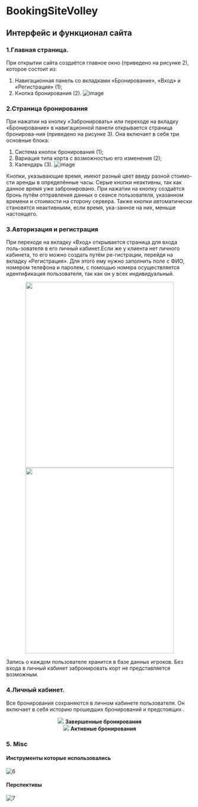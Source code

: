 # BookingSiteVolley

## Интерфейс и функционал сайта

### 1.Главная страница.

При открытии сайта создаётся главное окно (приведено на 
рисунке 2), которое состоит из:
1.	Навигационная панель со вкладками «Бронирование», «Вход» и «Регистрация» (1);
2.	Кнопка бронирования (2).
![image](https://github.com/user-attachments/assets/d55a931f-8fdd-4389-ba45-b181816b07a5)


### 2.Страница бронирования

При нажатии на кнопку «Забронировать» или переходе на вкладку «Бронирование» в навигационной панели открывается страница бронирова-ния (приведено на рисунке 3). Она включает в себя три основные блока:
1.	Система кнопок бронирования (1);
2.	Вариация типа корта с возможностью его изменения (2);
3.	Календарь (3).
![image](https://github.com/user-attachments/assets/482aa638-92fb-4820-b232-bb3b52bfc3ec)

Кнопки, указывающие время, имеют разный цвет ввиду разной стоимо-сти аренды в определённые часы. Серые кнопки неактивны, так как данное время уже забронировано. При нажатии на кнопку создаётся бронь путём отправления данных о сеансе пользователя, указанном времени и стоимости на сторону сервера. Также кнопки автоматически становятся неактивными, если время, ука-занное на них, меньше настоящего. 


### 3.Авторизация и регистрация

При переходе на вкладку «Вход» открывается страница для входа поль-зователя в его личный кабинет.Если же у клиента нет личного кабинета, то его можно создать путём ре-гистрации, перейдя на вкладку «Регистрация». Для этого ему нужно заполнить поле с ФИО, номером телефона и паролем, с помощью номера осуществляется идентификация пользователя, так как он у всех индивидуальный.

<div align="center" > 
  <img width="400" height="500" src="https://github.com/user-attachments/assets/1626674f-4300-4d6c-9801-f5384bd48025" hspace="40" >
  <img width="400" height="500" src="https://github.com/user-attachments/assets/195c9ba1-b0ad-47a2-afbe-f4eb9a6d49a4">
</div>

Запись о каждом пользователе хранится в базе данных игроков. Без входа в личный кабинет забронировать корт не представляется возможным. 


### 4.Личный кабинет.

Все бронирования сохраняются в личном кабинете пользователя. Он включает в себя историю прошедших бронирований и предстоящих .
<div align="center">
  <img src="https://github.com/user-attachments/assets/5dce4edc-840b-4051-b96b-91b6049655eb" />
  <b> Завершенные бронирования </b>
</div>
<div align="center">
  <img src="https://github.com/user-attachments/assets/c17e6a13-5a39-46f3-8f13-a89606f27fda" />
  <b> Активные бронирования </b>
</div>


### 5. Misc

#### Инструменты которые использовались

![6](https://github.com/user-attachments/assets/b158620e-53e6-4e01-ba4a-c07b4f9b9ea1)

#### Перспективы

![7](https://github.com/user-attachments/assets/dc3406b6-7d52-4aba-b78b-603d900fa572)
